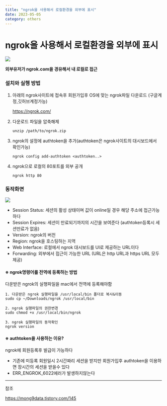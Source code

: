 ```yaml
---
title: "ngrok을 사용해서 로컬환경을 외부에 표시"
date: 2023-05-05
category: others
---
```


# ngrok을 사용해서 로컬환경을 외부에 표시

![](/storage/20230505170132999251.jpg)

**외부유저가 ngrok.com을 경유해서 내 로컬로 접근**

### 설치와 실행 방법

1. 아래의 ngrok사이트에 접속후 회원가입후 OS에 맞는 ngrok파일 다운로드 (구글계정,깃허브계정가능)

   https://ngrok.com/
2. 다운로드 파일을 압축해제

   ```
   unzip /path/to/ngrok.zip
   ```
3. ngrok의 설정에 authtoken을 추가(authtoken은 ngrok사이트의 대시보드에서 확인가능)

   ```
   ngrok config add-authtoken <authtoken..>
   ```
4. ngrok으로 로컬의 80포트를 외부 공개

   ```
   ngrok http 80
   ```

### 동작화면

![](/storage/20230505165104802766.jpg)

* Session Status: 세션의 활성 상태이며 값이 online일 경우 해당 주소에 접근가능하다
* Session Expires: 세션이 만료되기까지의 시간을 보여준다 (authtoken등록시 세션만료가 없음)
* Version: ngrok의 버전
* Region: ngrok을 호스팅하는 지역
* Web Interface: 로컬에서 ngrok 대시보드를 UI로 제공하는 URL이다
* Forwarding: 외부에서 접근이 가능한 URL (URL은 http URL과 https URL 모두 제공)

#### ※ ngrok명령어를 전역에 등록하는 방법

다운받은 ngrok의 실행파일을 mac에서 전역에 등록해야함

```
1. 다운받은 ngrok 실행파일을 /usr/local/bin 폴더로 복사&이동
sudo cp ~/Downloads/ngrok /usr/local/bin

2. ngrok 실행파일의 권한변경
sudo chmod +x /usr/local/bin/ngrok

3. ngrok 실행파일의 동작확인
ngrok version
```

#### ※ authtoken을 사용하는 이유?

ngrok에 회원등록후 발급이 가능하다

* 기존에 미등록 회원일시 2시간짜리 세션을 받지만 회원가입후 authtoken을 이용하면 장시간의 세션을 받을수 있다
* ERR\_ENGROK\_6022에러가 발생하지않는다

---

참조

https://mong9data.tistory.com/145
